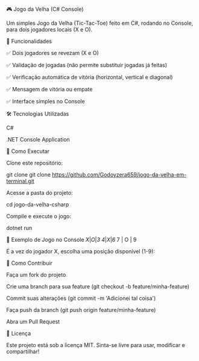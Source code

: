 🎮 Jogo da Velha (C# Console)

Um simples Jogo da Velha (Tic-Tac-Toe) feito em C#, rodando no Console, para dois jogadores locais (X e O).

📌 Funcionalidades

✅ Dois jogadores se revezam (X e O)

✅ Validação de jogadas (não permite substituir jogadas já feitas)

✅ Verificação automática de vitória (horizontal, vertical e diagonal)

✅ Mensagem de vitória ou empate

✅ Interface simples no Console

🛠️ Tecnologias Utilizadas

C#

.NET Console Application

🚀 Como Executar

Clone este repositório:

git clone git clone https://github.com/Godoyzera659/jogo-da-velha-em-terminal.git


Acesse a pasta do projeto:

cd jogo-da-velha-csharp


Compile e execute o jogo:

dotnet run

🎲 Exemplo de Jogo no Console
_X_|_O_|_3_
_4_|_X_|_6_
 7 | O | 9 

É a vez do jogador X, escolha uma posição disponível (1-9):

🤝 Como Contribuir

Faça um fork do projeto

Crie uma branch para sua feature (git checkout -b feature/minha-feature)

Commit suas alterações (git commit -m 'Adicionei tal coisa')

Faça push da branch (git push origin feature/minha-feature)

Abra um Pull Request

📄 Licença

Este projeto está sob a licença MIT.
Sinta-se livre para usar, modificar e compartilhar!
